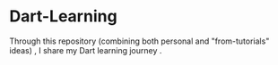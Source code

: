 # Dart-Learning
Through this repository (combining both personal and "from-tutorials" ideas) , I share my Dart learning journey .

